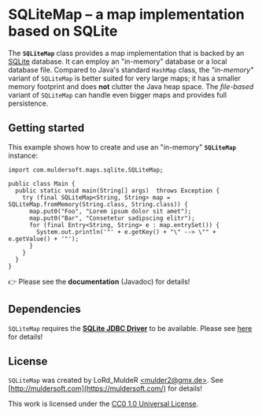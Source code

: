 # SQLiteMap &ndash; a map implementation based on SQLite

The **`SQLiteMap`** class provides a map implementation that is backed by an [SQLite](https://www.sqlite.org/) database. It can employ an "in-memory" database or a local database file. Compared to Java's standard `HashMap` class, the *"in-memory"* variant of `SQLiteMap` is better suited for very large maps; it has a smaller memory footprint and does **not** clutter the Java heap space. The *file-based* variant of `SQLiteMap` can handle even bigger maps and provides full persistence.

## Getting started

This example shows how to create and use an "in-memory" **`SQLiteMap`** instance:

    import com.muldersoft.maps.sqlite.SQLiteMap;

    public class Main {
      public static void main(String[] args)  throws Exception {
        try (final SQLiteMap<String, String> map = SQLiteMap.fromMemory(String.class, String.class)) {
          map.put0("Foo", "Lorem ipsum dolor sit amet");
          map.put0("Bar", "Consetetur sadipscing elitr");
          for (final Entry<String, String> e : map.entrySet()) {
            System.out.println('"' + e.getKey() + "\" --> \"" + e.getValue() + '"');
          }
        }
      }
    }

&#128073; Please see the **documentation** (Javadoc) for details!

## Dependencies

`SQLiteMap` requires the [**SQLite JDBC Driver**](https://mvnrepository.com/artifact/org.xerial/sqlite-jdbc) to be available. Please see [here](https://github.com/xerial/sqlite-jdbc#readme) for details!

## License

`SQLiteMap` was created by LoRd_MuldeR [&lt;mulder2@gmx.de&gt;](mailto:mulder2@gmx.de). See [http://muldersoft.com](https://muldersoft.com/) for details!

This work is licensed under the [CC0 1.0 Universal License](https://creativecommons.org/publicdomain/zero/1.0/legalcode).
